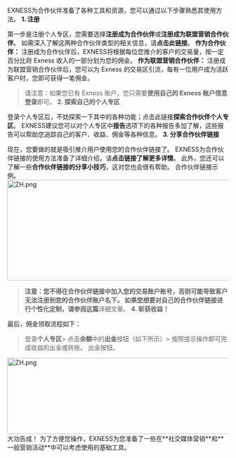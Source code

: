EXNESS为合作伙伴准备了各种工具和资源，您可以通过以下步骤熟悉其使用方法。
**1. 注册**
 
第一步是注册个人专区，您需要选择**注册成为合作伙伴**或**注册成为联盟营销合作伙伴**。
如需深入了解这两种合作伙伴类型的相关信息，请**点击此链接**。
**作为合作伙伴：**
注册成为合作伙伴后，EXNESS将根据每位您推介的客户的交易量，按一定百分比将 Exness 收入的一部分划为您的佣金。
**作为联盟营销合作伙伴：**
注册成为联盟营销合作伙伴后，您可以为 Exness 的交易区引流，每有一位用户成为活跃客户时，您即可获得一笔佣金。
> 请注意：如果您已有 Exness 账户，您只需要**使用自己的 Exness 账户信息登录**即可。
**2. 探索自己的个人专区**
 
登录个人专区后，不妨探索一下其中的各种功能；点击此链接**探索合作伙伴个人专区**。 EXNESS建议您可以对个人专区中**报告**选项下的各种报告多加了解，这些报告可以帮助您追踪自己的客户、收益、佣金等各种信息。
**3. 分享合作伙伴链接**
 
现在，您要做的就是吸引推介用户使用您的合作伙伴链接了。 EXNESS为合作伙伴链接的使用方法准备了详细介绍，请**点击链接了解更多详情**。 此外，您还可以了解一些**合作伙伴链接的分享小技巧**，这对您也会很有帮助。
合作伙伴链接示例。
<img alt="ZH.png" src="https://cdn.jsdelivr.net/gh/jarlin8/OSS@main/exhelp/ZH.png" height="229" width="592" />
> **注意：**您不得在合作伙伴链接中加入您的交易账户账号，否则可能导致客户无法注册到您的合作伙伴账户名下。 如果您想要对自己的合作伙伴链接进行个性化定制，请参阅**这篇**详细文章。
**4. 斩获收益！**
 
最后，佣金领取流程如下：
> 登录**个人专区**> 点击**余额**中的**出金**按钮（如下所示）> 按照提示操作即可完成收益的出金或转账。
出金按钮。
<img alt="ZH.png" src="https://cdn.jsdelivr.net/gh/jarlin8/OSS@main/exhelp/ZH.png" height="173" width="531" />
大功告成！
为了方便您操作，EXNESS为您准备了一些在**社交媒体营销**和**一般营销活动**中可以考虑使用的基础工具。